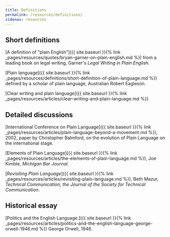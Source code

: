```yaml
---
title: Definitions
permalink: /resources/definitions/
sidenav: resources
---
```


## Short definitions

[A definition of "plain English"]({{ site.baseurl }}{% link _pages/resources/quotes/bryan-garner-on-plain-english.md %}) from a leading book on legal writing, Garner's _Legal Writing in Plain English._

[Plain language]({{ site.baseurl }}{% link _pages/resources/definitions/short-definition-of-plain-language.md %}) defined by a scholar of plain language, Australian Robert Eagleson.

[Clear writing and plain language]({{ site.baseurl }}{% link _pages/resources/articles/clear-writing-and-plain-language.md %}).

## Detailed discussions

[International Conference on Plain Language]({{ site.baseurl }}{% link _pages/resources/articles/plain-language-beyond-a-movement.md %}), 2002, paper by Christopher Balmford, on the evolution of Plain Language on the international stage.

[Elements of Plain Language]({{ site.baseurl }}{% link _pages/resources/articles/the-elements-of-plain-language.md %}), Joe Kimble, _Michigan Bar Journal._

[_Revisiting Plain Language_]({{ site.baseurl }}{% link _pages/resources/articles/revisiting-plain-language.md %}), Beth Mazur, _Technical Communication, the Journal of the Society for Technical Communication_.

## Historical essay

[Politics and the English Language.]({{ site.baseurl }}{% link _pages/resources/articles/politics-and-the-english-language-george-orwell-1946.md %}) George Orwell, 1946.
